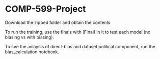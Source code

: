 # COMP-599-Project

Download the zipped folder and obtain the contents

To run the training, use the finals with (Final) in it to test each model (no biasing vs with biasing).

To see the anlaysis of direct-bias and dataset political component, run the bias_calculation notebook.
